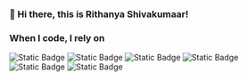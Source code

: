 ### 👋 Hi there, this is Rithanya Shivakumaar!

<h3>When I code, I rely on</h3>
<img alt="Static Badge" src="https://img.shields.io/badge/Python-blue" />
<img alt="Static Badge" src="https://img.shields.io/badge/C-green" />
<img alt="Static Badge" src="https://img.shields.io/badge/Jupyter_Notebook-pink" />
<img alt="Static Badge" src="https://img.shields.io/badge/VS_Code-orange" />
<img alt="Static Badge" src="https://img.shields.io/badge/Spyder-yellow" />
<img alt="Static Badge" src="https://img.shields.io/badge/Code_Blocks-dark_green" />



